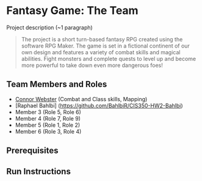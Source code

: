 # Fantasy Game: The Team

Project description (~1 paragraph)
> The project is a short turn-based fantasy RPG created using the software RPG Maker.
> The game is set in a fictional continent of our own design and features a variety of combat skills 
> and magical abilities. Fight monsters and complete quests to level up and become more powerful to take down 
> even more dangerous foes!

## Team Members and Roles

* [Connor Webster](https://github.com/ConnorWeb/CIS350-HW2-Webster.git) (Combat and Class skills, Mapping)
* [Raphael Bahlbi] (https://github.com/BahlbiR/CIS350-HW2-Bahlbi)
* Member 3 (Role 5, Role 6)
* Member 4 (Role 7, Role 9)
* Member 5 (Role 1, Role 2)
* Member 6 (Role 3, Role 4)
## Prerequisites

## Run Instructions

